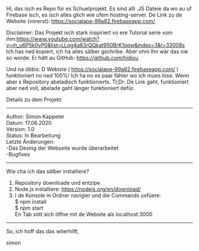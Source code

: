 Hi, das isch es Repo für es Schuelprojekt. Es sind alli .JS Dateie da wo au uf Firebase isch, es isch alles glich wie ufem hosting-server. De Link zu de Website (vorerst):  https://socialape-99a82.firebaseapp.com/

Disclaimer: Das Projekt isch stark inspiriert vo ere Tutorial serie vom ihm:https://www.youtube.com/watch?v=m_u6P5k0vP0&list=LLpg4a83rQQkat950BrK1qqw&index=3&t=33008s Ich has ned kopiert, ich ha alles sälber gschribe. Aber ohni Ihn wär das nie so worde. Er hätt au GitHub: https://github.com/hidjou                                                      

Und na öbbis: D Webiste ( https://socialape-99a82.firebaseapp.com/ ) funktioniert no ned 100%! Ich ha no es paar fähler wo ich mues löse. Wenn aber s Repository abeladisch funktionierts. Tl;Dr: De Link gaht, funktioniert aber ned voll, abelade gaht länger funktioniert defür.

Details zu dem Projekt:
________________________________________________
Author: Simon Kappeler                                          
Datum: 17.06.2020                                                           
Version: 1.0                                                        
Status: In Bearbeitung                                      
Letzte Änderungen:                              
-Das Desing der Webseite wurde überarbeitet                                                 
-Bugfixes                           

________________________________________________                                                                        

Wie cha ich das sälber installiere?                                                     

1. Repository downloade und entzipe                                                             
2. Node.js installiere: https://nodejs.org/en/download/                                 
3. I de Konsole in Ordner navigier und die Commands usfüere:                                    
    $ npm install                                                   
    $ npm start                                                                     
   En Tab sött sich öffne mit de Website als localhost:3000                                             
________________________________________________

So, ich hoff das das witerhilft,                                            

simon
